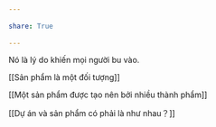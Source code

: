 ---  
share: True  
---  
Nó là lý do khiến mọi người bu vào.   
  
[[Sản phẩm là một đối tượng]]  
[[Một sản phẩm được tạo nên bởi nhiều thành phẩm]]  
[[Dự án và sản phẩm có phải là như nhau？]]  
